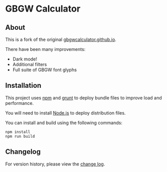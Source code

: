 # GBGW Calculator

## About

This is a fork of the original [gbgwcalculator.github.io](https://github.com/gbgwcalculator/gbgwcalculator.github.io).

There have been many improvements:

- Dark mode!
- Additional filters
- Full suite of GBGW font glyphs

## Installation

This project uses [npm](https://www.npmjs.com/) and [grunt](https://gruntjs.com/) to deploy bundle files to improve load and performance.

You will need to install [Node.js](https://nodejs.org/en/download/) to deploy distribution files.

You can install and build using the following commands:

```shell script
npm install
npm run build
```

## Changelog

For version history, please view the [change log](./CHANGELOG.md).